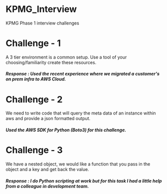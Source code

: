 # KPMG_Interview
KPMG Phase 1 interview challenges


# Challenge - 1

A 3 tier environment is a common setup. Use a tool of your choosing/familiarity create these resources.  
##### Response : Used the recent experience where we migrated a customer's on prem infra to AWS Cloud.


# Challenge - 2

We need to write code that will query the meta data of an instance within aws and provide a json formatted output. 
##### Used the AWS SDK for Python (Boto3) for this challenge.

# Challenge - 3

We have a nested object, we would like a function that you pass in the object and a key and get back the value. 
##### Response : I do Python scripting at work but for this task I had a little help from a colleague in development team.

